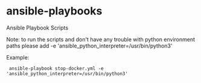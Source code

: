 # ansible-playbooks
Ansible Playbook Scripts

Note: to run the scripts and don't have any trouble with python environment paths please add -e 'ansible_python_interpreter=/usr/bin/python3'

Example:

     ansible-playbook stop-docker.yml -e 'ansible_python_interpreter=/usr/bin/python3'
